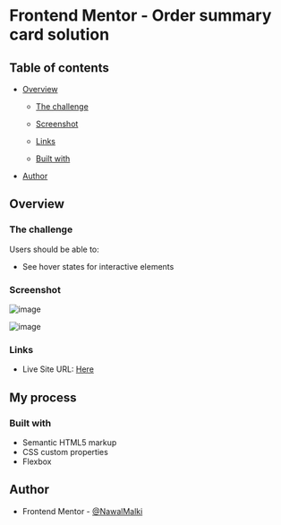 # Frontend Mentor - Order summary card solution


## Table of contents

- [Overview](#overview)
  - [The challenge](#the-challenge)
  - [Screenshot](#screenshot)
  - [Links](#links)

  - [Built with](#built-with)


- [Author](#author)




## Overview

### The challenge

Users should be able to:

- See hover states for interactive elements

### Screenshot

![image](https://github.com/NawalMalki/Challenge5/assets/114352448/a15fabbf-70c0-4aac-b033-638eaad11ce9)


![image](https://github.com/NawalMalki/Challenge5/assets/114352448/06206d12-863e-403e-bc7c-98ec931c0f7b)




### Links


- Live Site URL: [Here](https://challenge5-ten.vercel.app/)

## My process

### Built with

- Semantic HTML5 markup
- CSS custom properties
- Flexbox





 

## Author


- Frontend Mentor - [@NawalMalki](https://www.frontendmentor.io/profile/NawalMalki)


